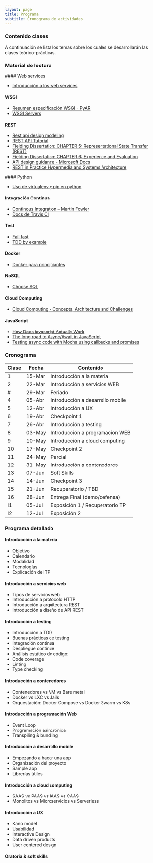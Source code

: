 ```yaml
---
layout: page
title: Programa
subtitle: Cronograma de actividades
---
```

### Contenido clases

A continuaci&oacute;n se lista los temas sobre los cuales se desarrollar&aacute;n las clases te&oacute;rico-pr&aacute;cticas.

### Material de lectura

#### Web services
* [Introducción a los web services](https://diego.com.es/introduccion-a-los-web-services)

#### WSGI
* [Resumen especificación WSGI - PyAR](http://www.python.org.ar/wiki/WSGI)
* [WSGI Servers](https://www.fullstackpython.com/wsgi-servers.html)

#### REST
* [Rest api design modeling](https://www.thoughtworks.com/insights/blog/rest-api-design-resource-modeling)
* [REST API Tutorial](http://www.restapitutorial.com/)
* [Fielding Dissertation: CHAPTER 5: Representational State Transfer (REST)](https://www.ics.uci.edu/~fielding/pubs/dissertation/rest_arch_style.htm)
* [Fielding Dissertation: CHAPTER 6: Experience and Evaluation](https://www.ics.uci.edu/~fielding/pubs/dissertation/evaluation.htm)
* [API design guidance - Microsoft Docs](https://docs.microsoft.com/en-us/azure/architecture/best-practices/api-design)
* [REST in Practice Hypermedia and Systems Architecture](http://shop.oreilly.com/product/9780596805838.do)

#### Python 
* [Uso de virtualenv y pip en python](http://docs.python-guide.org/en/latest/dev/virtualenvs/)

#### Integraci&oacute;n Continua

* [Continous Integration – Martin Fowler](http://www.martinfowler.com/articles/continuousIntegration.html)
* [Docs de Travis CI](http://docs.travis-ci.com/user/for-beginners/)

#### Test

* [Fail fast](http://www.martinfowler.com/ieeeSoftware/failFast.pdf)
* [TDD by example](http://www.eecs.yorku.ca/course_archive/2003-04/W/3311/sectionM/case_studies/money/KentBeck_TDD_byexample.pdf)

#### Docker

* [Docker para principiantes](https://prakhar.me/docker-curriculum/)

#### NoSQL

* [Choose SQL](https://stateofprogress.blog/choose-sql-d017cfc08870)

#### Cloud Computing

* [Cloud Computing - Concepts, Architecture and Challenges](https://drive.google.com/open?id=0B3RbSZXZ7S-_VkwxOVl2ajVjQUE)

#### JavaScript
* [How Does javascript Actually Work](https://blog.sessionstack.com/how-does-javascript-actually-work-part-1-b0bacc073cf)
* [The long road to Async/Await in JavaScript](https://thomashunter.name/presentations/async-await-javascript-v1/)
* [Testing async code with Mocha using callbacks and promises](https://medium.com/caffeine-and-testing/async-testing-with-mocha-with-callbacks-and-promises-5d0002661b3f)

### Cronograma

Clase | Fecha | Contenido 
------- | -------- | ---------------- 
1 | 15-Mar | Introducción a la materia 
2 | 22-Mar | Introducción a servicios WEB
\#  | 29-Mar | Feriado
4 | 05-Abr | Introducción a desarrollo mobile
5 | 12-Abr | Introducción a UX
6 | 19-Abr | Checkpoint 1
7 | 26-Abr | Introducción a testing
8 | 03-May | Introducción a programacion WEB
9 | 10-May | Introducción a cloud computing
10 | 17-May | Checkpoint 2 
11 | 24-May | Parcial
12 | 31-May | Introducción a contenedores
13 | 07-Jun | Soft Skills
14 | 14-Jun | Checkpoint 3
15 | 21-Jun | Recuperatorio / TBD
16 | 28-Jun | Entrega Final (demo/defensa) 
I1 | 05-Jul | Exposición 1 / Recuperatorio TP  
I2 | 12-Jul | Exposición 2

### Programa detallado

#### Introducción a la materia
  * Objetivo
  * Calendario
  * Modalidad
  * Tecnologías
  * Explicación del TP

#### Introducción a servicios web
  * Tipos de servicios web
  * Introducción a protocolo HTTP
  * Introducción a arquitectura REST
  * Introducción a diseño de API REST

#### Introducción a testing
  * Introducción a TDD
  * Buenas prácticas de testing
  * Integración continua
  * Despliegue continue
  * Análisis estático de código:
  * Code coverage
  * Linting
  * Type checking

#### Introducción a contenedores
  * Contenedores vs VM vs Bare metal
  * Docker vs LXC vs Jails
  * Orquestación: Docker Compose vs Docker Swarm vs K8s

#### Introducción a programación Web
  * Event Loop
  * Programación asincrónica
  * Transpiling & bundling

#### Introducción a desarrollo mobile
  * Empezando a hacer una app
  * Organización del proyecto
  * Sample app
  * Librerías útiles

#### Introducción a cloud computing
  * SAAS vs PAAS vs IAAS vs CAAS
  * Monolitos vs Microservicios vs Serverless

#### Introducción a UX
  * Kano model
  * Usabilidad
  * Interactive Design
  * Data driven products
  * User centered design

#### Oratoria & soft skills
